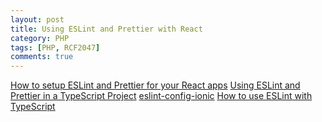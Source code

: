 ```yaml
---
layout: post
title: Using ESLint and Prettier with React 
category: PHP
tags: [PHP, RCF2047]
comments: true
---
```


[How to setup ESLint and Prettier for your React apps](https://thomlom.dev/setup-eslint-prettier-react/)
[Using ESLint and Prettier in a TypeScript Project](https://dev.to/robertcoopercode/using-eslint-and-prettier-in-a-typescript-project-53jb)
[eslint-config-ionic](https://github.com/ionic-team/eslint-config-ionic/blob/master/index.js)
[How to use ESLint with TypeScript](https://khalilstemmler.com/blogs/typescript/eslint-for-typescript/)